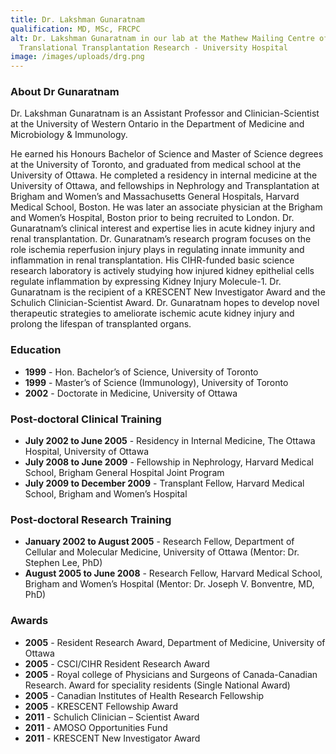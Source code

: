```yaml
---
title: Dr. Lakshman Gunaratnam
qualification: MD, MSc, FRCPC
alt: Dr. Lakshman Gunaratnam in our lab at the Mathew Mailing Centre of
  Translational Transplantation Research - University Hospital
image: /images/uploads/drg.png
---
```

### About Dr Gunaratnam

Dr. Lakshman Gunaratnam is an Assistant Professor and Clinician-Scientist at the University of Western Ontario in the Department of Medicine and Microbiology & Immunology.

He earned his Honours Bachelor of Science and Master of Science degrees at the University of Toronto, and graduated from medical school at the University of Ottawa. He completed a residency in internal medicine at the University of Ottawa, and fellowships in Nephrology and Transplantation at Brigham and Women’s and Massachusetts General Hospitals, Harvard Medical School, Boston. He was later an associate physician at the Brigham and Women’s Hospital, Boston prior to being recruited to London. Dr. Gunaratnam’s clinical interest and expertise lies in acute kidney injury and renal transplantation. Dr. Gunaratnam’s research program focuses on the role ischemia reperfusion injury plays in regulating innate immunity and inflammation in renal transplantation. His CIHR-funded basic science research laboratory is actively studying how injured kidney epithelial cells regulate inflammation by expressing Kidney Injury Molecule-1. Dr. Gunaratnam is the recipient of a KRESCENT New Investigator Award and the Schulich Clinician-Scientist Award. Dr. Gunaratnam hopes to develop novel therapeutic strategies to ameliorate ischemic acute kidney injury and prolong the lifespan of transplanted organs.


### Education

* **1999** - Hon. Bachelor’s of Science, University of Toronto
* **1999** - Master’s of Science (Immunology), University of Toronto
* **2002** - Doctorate in Medicine, University of Ottawa


### Post-doctoral Clinical Training

* **July 2002 to June 2005** - Residency in Internal Medicine, The Ottawa Hospital, University of Ottawa
* **July 2008 to June 2009** - Fellowship in Nephrology, Harvard Medical School, Brigham General Hospital Joint Program
* **July 2009 to December 2009** - Transplant Fellow, Harvard Medical School, Brigham and Women’s Hospital


### Post-doctoral Research Training

* **January 2002 to August 2005** - Research Fellow, Department of Cellular and Molecular Medicine, University of Ottawa (Mentor: Dr. Stephen Lee, PhD)
* **August 2005 to June 2008** - Research Fellow, Harvard Medical School, Brigham and Women’s Hospital (Mentor: Dr. Joseph V. Bonventre, MD, PhD)


### Awards

* **2005** - Resident Research Award, Department of Medicine, University of Ottawa
* **2005** - CSCI/CIHR Resident Research Award
* **2005** - Royal college of Physicians and Surgeons of Canada-Canadian Research. Award for speciality residents (Single National Award)
* **2005** - Canadian Institutes of Health Research Fellowship
* **2005** - KRESCENT Fellowship Award
* **2011** - Schulich Clinician – Scientist Award
* **2011** - AMOSO Opportunities Fund
* **2011** - KRESCENT New Investigator Award